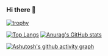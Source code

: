 ### Hi there 👋

<!--
**Kevasmi/kevasmi** is a ✨ _special_ ✨ repository because its `README.md` (this file) appears on your GitHub profile.

Here are some ideas to get you started:

- 🔭 I’m currently working on ...
- 🌱 I’m currently learning ...
- 👯 I’m looking to collaborate on ...
- 🤔 I’m looking for help with ...
- 💬 Ask me about ...
- 📫 How to reach me: ...
- 😄 Pronouns: ...
- ⚡ Fun fact: ...


-->

[![trophy](https://github-profile-trophy.vercel.app/?username=kevasmi&theme=onedark)](https://github.com/kevasmi/github-profile-trophy)

[![Top Langs](https://github-readme-stats.vercel.app/api/top-langs/?username=kevasmi&theme=dark)](https://github.com/kevasmi/github-readme-stats)
[![Anurag's GitHub stats](https://github-readme-stats.vercel.app/api?username=kevasmi&hide=prs,contribs,issues&theme=dark)](https://github.com/kevasmi/github-readme-stats)

[![Ashutosh's github activity graph](https://activity-graph.herokuapp.com/graph?username=kevasmi&theme=react-dark)](https://github.com/kevasmi/github-readme-activity-graph)
